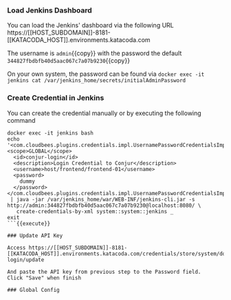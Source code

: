 ### Load Jenkins Dashboard
You can load the Jenkins' dashboard via the following URL https://[[HOST_SUBDOMAIN]]-8181-[[KATACODA_HOST]].environments.katacoda.com

The username is `admin`{{copy}} with the password the default `344827fbdbfb40d5aac067c7a07b9230`{{copy}}

On your own system, the password can be found via `docker exec -it jenkins cat /var/jenkins_home/secrets/initialAdminPassword`


### Create Credential in Jenkins
You can create the credential manually or by executing the following command 

```
docker exec -it jenkins bash
echo '<com.cloudbees.plugins.credentials.impl.UsernamePasswordCredentialsImpl>                                      
<scope>GLOBAL</scope>
  <id>conjur-login</id>
  <description>Login Credential to Conjur</description>
  <username>host/frontend/frontend-01</username>
  <password>
    dummy
  </password>                                                                                                            
</com.cloudbees.plugins.credentials.impl.UsernamePasswordCredentialsImpl>'\
 | java -jar /var/jenkins_home/war/WEB-INF/jenkins-cli.jar -s http://admin:344827fbdbfb40d5aac067c7a07b9230@localhost:8080/ \
   create-credentials-by-xml system::system::jenkins _
exit
```{{execute}}

### Update API Key

Access https://[[HOST_SUBDOMAIN]]-8181-[[KATACODA_HOST]].environments.katacoda.com/credentials/store/system/domain/_/credential/conjur-login/update

And paste the API key from previous step to the Password field.   Click "Save" when finish

### Global Config
